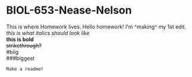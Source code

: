 # BIOL-653-Nease-Nelson
This is where Homework lives. Hello homework!
I'm ^making^ my 1st edit.  
*this is what italics should look like*  
**this is bold**  
~~strikethrough?~~  
#biig  
###biggest  
  
    
    Make a readme!  